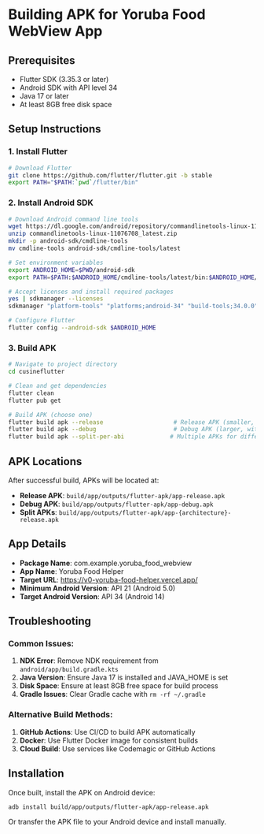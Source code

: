 # Building APK for Yoruba Food WebView App

## Prerequisites
- Flutter SDK (3.35.3 or later)
- Android SDK with API level 34
- Java 17 or later
- At least 8GB free disk space

## Setup Instructions

### 1. Install Flutter
```bash
# Download Flutter
git clone https://github.com/flutter/flutter.git -b stable
export PATH="$PATH:`pwd`/flutter/bin"
```

### 2. Install Android SDK
```bash
# Download Android command line tools
wget https://dl.google.com/android/repository/commandlinetools-linux-11076708_latest.zip
unzip commandlinetools-linux-11076708_latest.zip
mkdir -p android-sdk/cmdline-tools
mv cmdline-tools android-sdk/cmdline-tools/latest

# Set environment variables
export ANDROID_HOME=$PWD/android-sdk
export PATH=$PATH:$ANDROID_HOME/cmdline-tools/latest/bin:$ANDROID_HOME/platform-tools

# Accept licenses and install required packages
yes | sdkmanager --licenses
sdkmanager "platform-tools" "platforms;android-34" "build-tools;34.0.0"

# Configure Flutter
flutter config --android-sdk $ANDROID_HOME
```

### 3. Build APK
```bash
# Navigate to project directory
cd cusineflutter

# Clean and get dependencies
flutter clean
flutter pub get

# Build APK (choose one)
flutter build apk --release                    # Release APK (smaller, optimized)
flutter build apk --debug                      # Debug APK (larger, with debug info)
flutter build apk --split-per-abi             # Multiple APKs for different architectures
```

## APK Locations
After successful build, APKs will be located at:
- **Release APK**: `build/app/outputs/flutter-apk/app-release.apk`
- **Debug APK**: `build/app/outputs/flutter-apk/app-debug.apk`
- **Split APKs**: `build/app/outputs/flutter-apk/app-{architecture}-release.apk`

## App Details
- **Package Name**: com.example.yoruba_food_webview
- **App Name**: Yoruba Food Helper
- **Target URL**: https://v0-yoruba-food-helper.vercel.app/
- **Minimum Android Version**: API 21 (Android 5.0)
- **Target Android Version**: API 34 (Android 14)

## Troubleshooting

### Common Issues:
1. **NDK Error**: Remove NDK requirement from `android/app/build.gradle.kts`
2. **Java Version**: Ensure Java 17 is installed and JAVA_HOME is set
3. **Disk Space**: Ensure at least 8GB free space for build process
4. **Gradle Issues**: Clear Gradle cache with `rm -rf ~/.gradle`

### Alternative Build Methods:
1. **GitHub Actions**: Use CI/CD to build APK automatically
2. **Docker**: Use Flutter Docker image for consistent builds
3. **Cloud Build**: Use services like Codemagic or GitHub Actions

## Installation
Once built, install the APK on Android device:
```bash
adb install build/app/outputs/flutter-apk/app-release.apk
```

Or transfer the APK file to your Android device and install manually.
